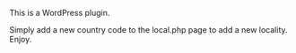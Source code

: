 This is a WordPress plugin.

Simply add a new country code to the local.php page to add a new locality. Enjoy. 
